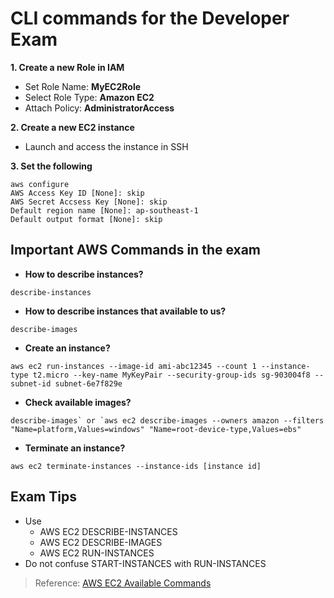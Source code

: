# CLI commands for the Developer Exam

**1. Create a new Role in IAM**
   - Set Role Name: **MyEC2Role**
   - Select Role Type: **Amazon EC2**
   - Attach Policy: **AdministratorAccess**
   
**2. Create a new EC2 instance**
   - Launch and access the instance in SSH
   
**3. Set the following**

```
aws configure
AWS Access Key ID [None]: skip
AWS Secret Accsess Key [None]: skip
Default region name [None]: ap-southeast-1
Default output format [None]: skip
```

## Important AWS Commands in the exam

   - **How to describe instances?** 
   
   ```
   describe-instances
   ```
   
   - **How to describe instances that available to us?** 
   
   ```
   describe-images
   ```
   
   - **Create an instance?** 
   
   ```
   aws ec2 run-instances --image-id ami-abc12345 --count 1 --instance-type t2.micro --key-name MyKeyPair --security-group-ids sg-903004f8 --subnet-id subnet-6e7f829e
   ```
   
   - **Check available images?** 
   
   ```
   describe-images` or `aws ec2 describe-images --owners amazon --filters "Name=platform,Values=windows" "Name=root-device-type,Values=ebs"
   ```
   
   - **Terminate an instance?** 
   
   ```
   aws ec2 terminate-instances --instance-ids [instance id]
   ```

## Exam Tips
* Use
  * AWS EC2 DESCRIBE-INSTANCES
  * AWS EC2 DESCRIBE-IMAGES
  * AWS EC2 RUN-INSTANCES
* Do not confuse START-INSTANCES with RUN-INSTANCES


> Reference: [AWS EC2 Available Commands](https://docs.aws.amazon.com/cli/latest/reference/ec2/index.html)
